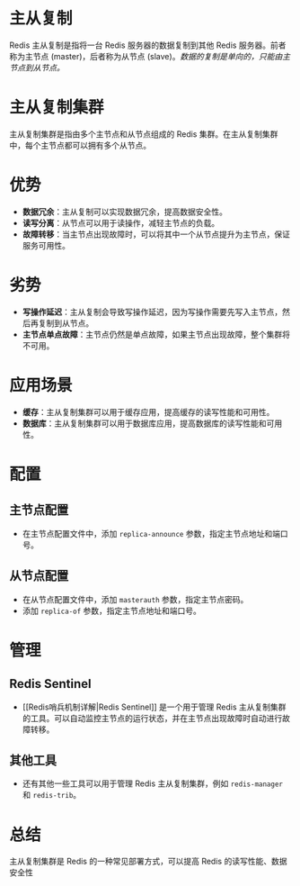 # 主从复制
Redis 主从复制是指将一台 Redis 服务器的数据复制到其他 Redis 服务器。前者称为主节点 (master)，后者称为从节点 (slave)。*数据的复制是单向的，只能由主节点到从节点。*
# 主从复制集群
主从复制集群是指由多个主节点和从节点组成的 Redis 集群。在主从复制集群中，每个主节点都可以拥有多个从节点。
# 优势
- **数据冗余**：主从复制可以实现数据冗余，提高数据安全性。
- **读写分离**：从节点可以用于读操作，减轻主节点的负载。
- **故障转移**：当主节点出现故障时，可以将其中一个从节点提升为主节点，保证服务可用性。
# 劣势
- **写操作延迟**：主从复制会导致写操作延迟，因为写操作需要先写入主节点，然后再复制到从节点。
- **主节点单点故障**：主节点仍然是单点故障，如果主节点出现故障，整个集群将不可用。
# 应用场景
- **缓存**：主从复制集群可以用于缓存应用，提高缓存的读写性能和可用性。
- **数据库**：主从复制集群可以用于数据库应用，提高数据库的读写性能和可用性。
# 配置
## 主节点配置
- 在主节点配置文件中，添加 `replica-announce` 参数，指定主节点地址和端口号。
## 从节点配置
- 在从节点配置文件中，添加 `masterauth` 参数，指定主节点密码。
- 添加 `replica-of` 参数，指定主节点地址和端口号。
# 管理
## Redis Sentinel
- [[Redis哨兵机制详解|Redis Sentinel]] 是一个用于管理 Redis 主从复制集群的工具。可以自动监控主节点的运行状态，并在主节点出现故障时自动进行故障转移。
## 其他工具
- 还有其他一些工具可以用于管理 Redis 主从复制集群，例如 `redis-manager` 和 `redis-trib`。
# 总结
主从复制集群是 Redis 的一种常见部署方式，可以提高 Redis 的读写性能、数据安全性